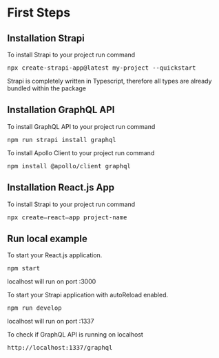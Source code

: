 <h1>First Steps</h1> 
<h2>Installation Strapi</h2>
<p>To install Strapi to your project run command</p>
<pre>npx create-strapi-app@latest my-project --quickstart</pre>
<p>Strapi is completely written in Typescript, therefore all types are already bundled within the package</p>

<h2>Installation GraphQL API</h2>
<p>To install GraphQL API to your project run command</p>
<pre>npm run strapi install graphql</pre>
<p>To install Apollo Client to your project run command</p>
<pre>npm install @apollo/client graphql</pre>


<h2>Installation React.js App</h2>
<p>To install Strapi to your project run command</p>
<pre>npx create—react—app project-name </pre>


<h2>Run local example</h2>
<p>To start your React.js application.</p>
<pre>npm start</pre>
<p>localhost will run on port :3000</p>
<p>To start your Strapi application with autoReload enabled.</p>
<pre>npm run develop</pre>
<p>localhost will run on port :1337</p>
<p>To check if GraphQL API is running on localhost</p>
<pre>http://localhost:1337/graphql</pre>
